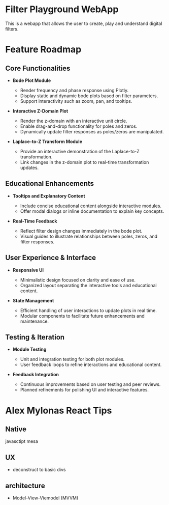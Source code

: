 # Filter Playground WebApp

This is a webapp that allows the user to create, play and understand digital filters.


# Feature Roadmap

## Core Functionalities

- **Bode Plot Module**

  - Render frequency and phase response using Plotly.
  - Display static and dynamic bode plots based on filter parameters.
  - Support interactivity such as zoom, pan, and tooltips.
- **Interactive Z-Domain Plot**

  - Render the z-domain with an interactive unit circle.
  - Enable drag-and-drop functionality for poles and zeros.
  - Dynamically update filter responses as poles/zeros are manipulated.
- **Laplace-to-Z Transform Module**

  - Provide an interactive demonstration of the Laplace-to-Z transformation.
  - Link changes in the z-domain plot to real-time transformation updates.

## Educational Enhancements

- **Tooltips and Explanatory Content**

  - Include concise educational content alongside interactive modules.
  - Offer modal dialogs or inline documentation to explain key concepts.
- **Real-Time Feedback**

  - Reflect filter design changes immediately in the bode plot.
  - Visual guides to illustrate relationships between poles, zeros, and filter responses.

## User Experience & Interface

- **Responsive UI**

  - Minimalistic design focused on clarity and ease of use.
  - Organized layout separating the interactive tools and educational content.
- **State Management**

  - Efficient handling of user interactions to update plots in real time.
  - Modular components to facilitate future enhancements and maintenance.

## Testing & Iteration

- **Module Testing**

  - Unit and integration testing for both plot modules.
  - User feedback loops to refine interactions and educational content.
- **Feedback Integration**

  - Continuous improvements based on user testing and peer reviews.
  - Planned refinements for polishing UI and interactive features.

# Alex Mylonas React Tips

## Native

javasctipt mesa

## UX

- deconstruct to basic divs

## architecture

- Model-View-Viemodel (MVVM)
